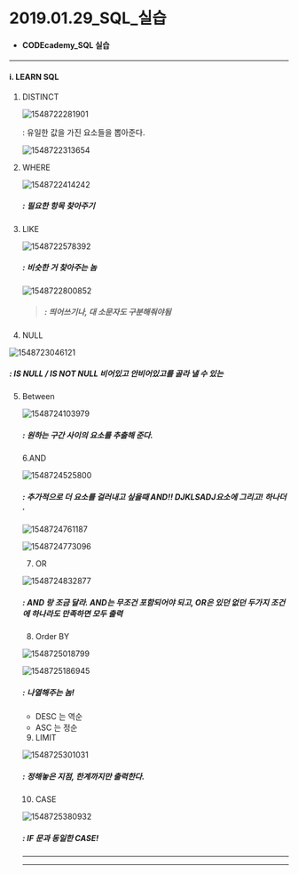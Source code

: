 # 2019.01.29_SQL_실습

- #### CODEcademy_SQL 실습



---



#### i. LEARN SQL



1. DISTINCT

   ![1548722281901](C:\Users\student\AppData\Roaming\Typora\typora-user-images\1548722281901.png)

   : 유일한 값을 가진 요소들을 뽑아준다.

   ![1548722313654](C:\Users\student\AppData\Roaming\Typora\typora-user-images\1548722313654.png)



2. WHERE

   ![1548722414242](C:\Users\student\AppData\Roaming\Typora\typora-user-images\1548722414242.png)

   ##### : 필요한 항목 찾아주기



3. LIKE

   ![1548722578392](C:\Users\student\AppData\Roaming\Typora\typora-user-images\1548722578392.png)

   ##### : 비슷한 거 찾아주는 놈

   ![1548722800852](C:\Users\student\AppData\Roaming\Typora\typora-user-images\1548722800852.png)

   > ##### : 띄어쓰기나, 대 소문자도 구분해줘야됨

   

4. NULL

![1548723046121](C:\Users\student\AppData\Roaming\Typora\typora-user-images\1548723046121.png)

##### : IS NULL / IS NOT NULL 비어있고 안비어있고를 골라    낼 수 있는 



5. Between

   ![1548724103979](C:\Users\student\AppData\Roaming\Typora\typora-user-images\1548724103979.png)

   ##### : 원하는 구간 사이의 요소를 추출해 준다.

   

   6.AND

   ![1548724525800](C:\Users\student\AppData\Roaming\Typora\typora-user-images\1548724525800.png)

    ##### : 추가적으로 더 요소를 걸러내고 싶을때 AND!! DJKLSADJ요소에 그리고! 하나더 .

   ![1548724761187](C:\Users\student\AppData\Roaming\Typora\typora-user-images\1548724761187.png)

   ![1548724773096](C:\Users\student\AppData\Roaming\Typora\typora-user-images\1548724773096.png)

   

   7. OR

   ![1548724832877](C:\Users\student\AppData\Roaming\Typora\typora-user-images\1548724832877.png)

   ##### : AND 랑 조금 달라. AND는 무조건 포함되어야 되고, OR은 있던 없던 두가지 조건에 하나라도 만족하면 모두 출력

   

   8. Order BY

   ![1548725018799](C:\Users\student\AppData\Roaming\Typora\typora-user-images\1548725018799.png)

   ![1548725186945](C:\Users\student\AppData\Roaming\Typora\typora-user-images\1548725186945.png)

   ##### : 나열해주는 놈! 

   - DESC 는 역순
   - ASC 는 정순 

   

   9. LIMIT

   ![1548725301031](C:\Users\student\AppData\Roaming\Typora\typora-user-images\1548725301031.png)

   ##### : 정해놓은 지점, 한계까지만 출력한다.

   

   10. CASE

   ![1548725380932](C:\Users\student\AppData\Roaming\Typora\typora-user-images\1548725380932.png)

   ##### : IF 문과 동일한 CASE!

   ---

   ---

   

   

   

   






